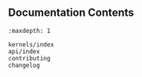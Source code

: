 ```{include} ../README.md

```

## Documentation Contents

```{toctree}
:maxdepth: 1

kernels/index
api/index
contributing
changelog
```
